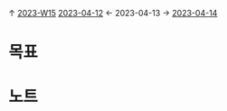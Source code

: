
↑ [2023-W15](2023-W15.md)
[2023-04-12](2023-04-12.md) ← 2023-04-13 → [2023-04-14](2023-04-14.md)


# 목표



# 노트





